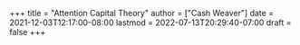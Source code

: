 +++
title = "Attention Capital Theory"
author = ["Cash Weaver"]
date = 2021-12-03T12:17:00-08:00
lastmod = 2022-07-13T20:29:40-07:00
draft = false
+++

